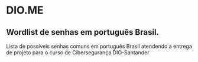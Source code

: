 # DIO.ME
## Wordlist de senhas em português Brasil.
Lista de possíveis senhas comuns em português Brasil atendendo a entrega de projeto para o curso de Cibersegurança DIO-Santander

